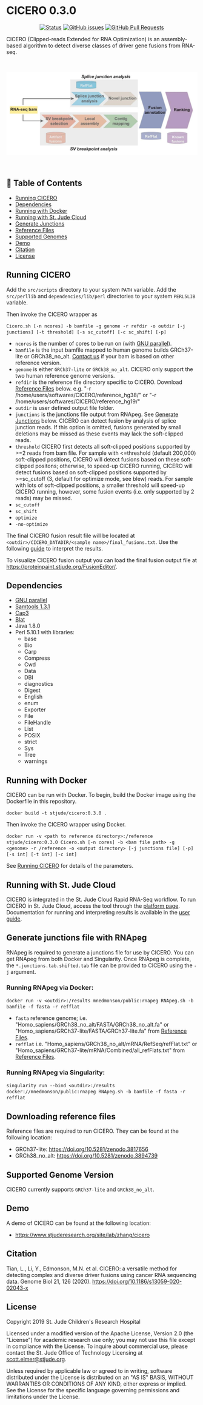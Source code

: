 # CICERO 0.3.0

<div align="center">

  [![Status](https://img.shields.io/badge/status-active-success.svg)](https://github.com/stjude/CICERO)
  [![GitHub issues](https://img.shields.io/github/issues/stjude/CICERO)](https://github.com/stjude/CICERO/issues)
  [![GitHub Pull Requests](https://img.shields.io/github/issues-pr/stjude/CICERO)](https://github.com/stjude/CICERO/pulls)

</div>

CICERO (Clipped-reads Extended for RNA Optimization) is an assembly-based algorithm to detect diverse classes
of driver gene fusions from RNA-seq.

<br />
<p align="center">
  <img alt="Overview of CICERO algorithm which consists of fusion detection through analysis of candidate SV breakpoints and splice junction, fusion annotation, and ranking." src="docs/CICERO.png"/>
</p>
<br />

## 📝 Table of Contents
- [Running CICERO](#running)
- [Dependencies](#dependencies)
- [Running with Docker](#docker)
- [Running with St. Jude Cloud](#cloud)
- [Generate Junctions](#junctions)
- [Reference Files](#reference)
- [Supported Genomes](#genomes)
- [Demo](#demo)
- [Citation](#citation)
- [License](#license)

## Running CICERO <a name="running"></a>
Add the `src/scripts` directory to your system `PATH` variable. Add the `src/perllib` and `dependencies/lib/perl` directories to your system `PERL5LIB` variable. 

Then invoke the CICERO wrapper as
```
Cicero.sh [-n ncores] -b bamfile -g genome -r refdir -o outdir [-j junctions] [-t threshold] [-s sc_cutoff] [-c sc_shift] [-p]
```

- `ncores` is the number of cores to be run on (with [GNU parallel](https://www.gnu.org/software/parallel/)).
- `bamfile` is the input bamfile mapped to human genome builds GRCh37-lite or GRCh38_no_alt. [Contact us](mailto:liqing.tian@stjude.org) if your bam is based on other reference version.
- `genome` is either `GRCh37-lite` or `GRCh38_no_alt`. CICERO only support the two human reference genome versions.
- `refdir` is the reference file directory specific to CICERO. Download [Reference Files](#reference) below. e.g. "-r /home/users/softwares/CICERO/reference_hg38/" or "-r /home/users/softwares/CICERO/reference_hg19/"
- `outdir` is user defined output file folder.
- `junctions` is the junctions file output from RNApeg. See [Generate Junctions](#junctions) below. CICERO can detect fusion by analysis of splice junction reads. If this option is omitted, fusions generated by small deletions may be missed as these events may lack the soft-clipped reads.
- `threshold` CICERO first detects all soft-clipped positions supported by >=2 reads from bam file. For sample with <=threshold (default 200,000) soft-clipped positions, CICERO will detect fusions based on these soft-clipped positons; otherwise, to speed-up CICERO running, CICERO will detect fusions based on soft-clipped positions supported by >=sc_cutoff (3, default for optimize mode, see blew) reads. For sample with lots of soft-clipped positions, a smaller threshold will speed-up CICERO running, however, some fusion events (i.e. only supported by 2 reads) may be missed.
- `sc_cutoff`
- `sc_shift` 
- `optimize` 
- `-no-optimize`

The final CICERO fusion result file will be located at `<outdir>/CICERO_DATADIR/<sample name>/final_fusions.txt`. Use the following [guide](https://www.stjude.cloud/docs/guides/genomics-platform/analyzing-data/rapid-rnaseq/) to interpret the results.

To visualize CICERO fusion output you can load the final fusion output file at https://proteinpaint.stjude.org/FusionEditor/.

## Dependencies <a name="dependencies"></a>

* [GNU parallel](https://www.gnu.org/software/parallel/)
* [Samtools 1.3.1](http://www.htslib.org/doc/samtools-1.3.1.html)
* [Cap3](https://www.ncbi.nlm.nih.gov/pubmed/10508846)
* [Blat](https://genome.ucsc.edu/goldenpath/help/blatSpec.html)
* Java 1.8.0
* Perl 5.10.1 with libraries:
    - base
    - Bio
    - Carp
    - Compress
    - Cwd
    - Data
    - DBI
    - diagnostics
    - Digest
    - English
    - enum
    - Exporter
    - File
    - FileHandle
    - List
    - POSIX
    - strict
    - Sys
    - Tree
    - warnings

## Running with Docker <a name="docker"></a>

CICERO can be run with Docker. To begin, build the Docker image using the Dockerfile in this repository. 

```
docker build -t stjude/cicero:0.3.0 .
```

Then invoke the CICERO wrapper using Docker.

```
docker run -v <path to reference directory>:/reference stjude/cicero:0.3.0 Cicero.sh [-n cores] -b <bam file path> -g <genome> -r /reference -o <output directory> [-j junctions file] [-p] [-s int] [-t int] [-c int]
```
See [Running CICERO](#running) for details of the parameters.

## Running with St. Jude Cloud <a name="cloud"></a>

CICERO is integrated in the St. Jude Cloud Rapid RNA-Seq workflow. To run CICERO in St. Jude Cloud, access the tool through the [platform page](https://platform.stjude.cloud/workflows/rapid_rna-seq). Documentation
for running and interpreting results is available in the [user guide](https://stjudecloud.github.io/docs/guides/genomics-platform/analyzing-data/rapid-rnaseq/).

## Generate junctions file with RNApeg <a name="junctions"></a>

RNApeg is required to generate a junctions file for use by CICERO. You can get RNApeg from both Docker and Singularity. Once RNApeg is complete, the `*.junctions.tab.shifted.tab` file can be provided to CICERO using the `-j` argument. 

### Running RNApeg via Docker:
```
docker run -v <outdir>:/results mnedmonson/public:rnapeg RNApeg.sh -b bamfile -f fasta -r refflat
```
- `fasta` reference genome; i.e. "Homo_sapiens/GRCh38_no_alt/FASTA/GRCh38_no_alt.fa" or "Homo_sapiens/GRCh37-lite/FASTA/GRCh37-lite.fa" from [Reference Files](#reference).
- `refflat` i.e. "Homo_sapiens/GRCh38_no_alt/mRNA/RefSeq/refFlat.txt" or "Homo_sapiens/GRCh37-lite/mRNA/Combined/all_refFlats.txt" from [Reference Files](#reference).

### Running RNApeg via Singularity:
```
singularity run --bind <outdir>:/results docker://mnedmonson/public:rnapeg RNApeg.sh -b bamfile -f fasta -r refflat
```

## Downloading reference files <a name="reference"></a>

Reference files are required to run CICERO. They can be found at the following location:
* GRCh37-lite: https://doi.org/10.5281/zenodo.3817656
* GRCh38_no_alt: https://doi.org/10.5281/zenodo.3894739

## Supported Genome Version <a name="genomes"></a>

CICERO currently supports `GRCh37-lite` and `GRCh38_no_alt`. 

## Demo <a name="demo"></a>

A demo of CICERO can be found at the following location:
* https://www.stjuderesearch.org/site/lab/zhang/cicero

## Citation <a name="citation"></a>

Tian, L., Li, Y., Edmonson, M.N. et al. CICERO: a versatile method for detecting complex and diverse driver fusions using cancer RNA sequencing data. Genome Biol 21, 126 (2020). https://doi.org/10.1186/s13059-020-02043-x

## License <a name="license"></a>
Copyright 2019 St. Jude Children's Research Hospital

Licensed under a modified version of the Apache License, Version 2.0
(the "License") for academic research use only; you may not use this
file except in compliance with the License. To inquire about commercial
use, please contact the St. Jude Office of Technology Licensing at
scott.elmer@stjude.org.
    
Unless required by applicable law or agreed to in writing, software
distributed under the License is distributed on an "AS IS" BASIS,
WITHOUT WARRANTIES OR CONDITIONS OF ANY KIND, either express or implied.
See the License for the specific language governing permissions and
limitations under the License.
